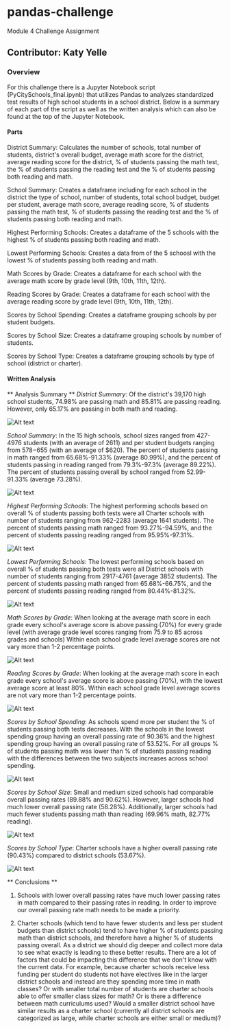 # pandas-challenge
Module 4 Challenge Assignment
## Contributor: Katy Yelle
### Overview
For this challenge there is a Jupyter Notebook script (PyCitySchools_final.ipynb) that utilizes Pandas to analyzes standardized test results of high school students in a school district.  Below is a summary of each part of the script as well as the written analysis which can also be found at the top of the Jupyter Notebook.

#### Parts 
District Summary: 
Calculates the number of schools, total number of students, district's overall budget, average math score for the district, average reading score for the district, % of students passing the math test, the % of students passing the reading test and the % of students passing both reading and math.

School Summary:
Creates a dataframe including for each school in the district the type of school, number of students, total school budget, budget per student, average math score, average reading score, % of students passing the math test, % of students passing the reading test and the % of students passing both reading and math. 

Highest Performing Schools:
Creates a dataframe of the 5 schools with the highest % of students passing both reading and math. 

Lowest Performing Schools:
Creates a data from of the 5 schoosl with the lowest % of students passing both reading and math. 

Math Scores by Grade:
Creates a dataframe for each school with the average math score by grade level (9th, 10th, 11th, 12th).

Reading Scores by Grade:
Creates a dataframe for each school with the average reading score by grade level (9th, 10th, 11th, 12th).

Scores by School Spending:
Creates a dataframe grouping schools by per student budgets. 

Scores by School Size:
Creates a dataframe grouping schools by number of students. 

Scores by School Type:
Creates a dataframe grouping schools by type of school (district or charter).


#### Written Analysis
** Analysis Summary **
*District Summary*: 
Of the district's 39,170 high school students, 74.98% are passing math and 85.81% are passing reading.  However, only 65.17% are passing in both math and reading.

![Alt text](<District Summary.png>)

*School Summary*:
In the 15 high schools, school sizes ranged from 427-4976 students (with an average of 2611) and per student budgets ranging from $578-$655 (with an average of $620).  The percent of students passing in math ranged from 65.68%-91.33% (average 80.99%), and the percent of students passing in reading ranged from 79.3%-97.3% (average 89.22%).  The percent of students passing overall by school ranged from 52.99-91.33% (average 73.28%).

![Alt text](PerSchoolSummary.png)

*Highest Performing Schools*:
The highest performing schools based on overall % of students passing both tests were all Charter schools with number of students ranging from 962-2283 (average 1641 students). The percent of students passing math ranged from 93.27%-94.59%, and the percent of students passing reading ranged from 95.95%-97.31%.

![Alt text](HighestPerforming.png)

*Lowest Performing Schools*:
The lowest performing schools based on overall % of students passing both tests were all District schools with number of students ranging from 2917-4761 (average 3852 students). The percent of students passing math ranged from 65.68%-66.75%, and the percent of students passing reading ranged from 80.44%-81.32%.

![Alt text](BottomPerforming.png)

*Math Scores by Grade*:
When looking at the average math score in each grade every school's average score is above passing (70%) for every grade level (with average grade level scores ranging from 75.9 to 85 across grades and schools) Within each school grade level average scores are not vary more than 1-2 percentage points. 

![Alt text](mathscoresGrade.png)

*Reading Scores by Grade*:
When looking at the average math score in each grade every school's average score is above passing (70%), with the lowest average score at least 80%. Within each school grade level average scores are not vary more than 1-2 percentage points.

![Alt text](ReadingScoresGrades.png)

*Scores by School Spending*:
As schools spend more per student the % of students passing both tests decreases.  With the schools in the lowest spending group having an overall passing rate of 90.36% and the highest spending group having an overall passing rate of 53.52%.  For all groups % of students passing math was lower than % of students passing reading with the differences between the two subjects increases across school spending.  

![Alt text](GroupedBySpending.png)

*Scores by School Size*:
Small and medium sized schools had comparable overall passing rates (89.88% and 90.62%).  However, larger schools had much lower overall passing rate (58.28%).  Additionally, larger schools had much fewer students passing math than reading (69.96% math, 82.77% reading).

![Alt text](GroupedBySize.png)

*Scores by School Type*:
Charter schools have a higher overall passing rate (90.43%) compared to district schools (53.67%).

![Alt text](GroupedByType.png)

** Conclusions **
1. Schools with lower overall passing rates have much lower passing rates in math compared to their passing rates in reading. In order to improve our overall passing rate math needs to be made a priority.

2. Charter schools (which tend to have fewer students and less per student budgets than district schools) tend to have higher % of students passing math than district schools, and therefore have a higher % of students passing overall.  As a district we should dig deeper and collect more data to see what exactly is leading to these better results.  There are a lot of factors that could be impacting this difference that we don't know with the current data.  For example, because charter schools receive less funding per student do students not have electives like in the larger district schools and instead are they spending more time in math classes?  Or with smaller total number of students are charter schools able to offer smaller class sizes for math?  Or is there a difference between math curriculums used?  Would a smaller district school have similar results as a charter school (currently all district schools are categorized as large, while charter schools are either small or medium)?
